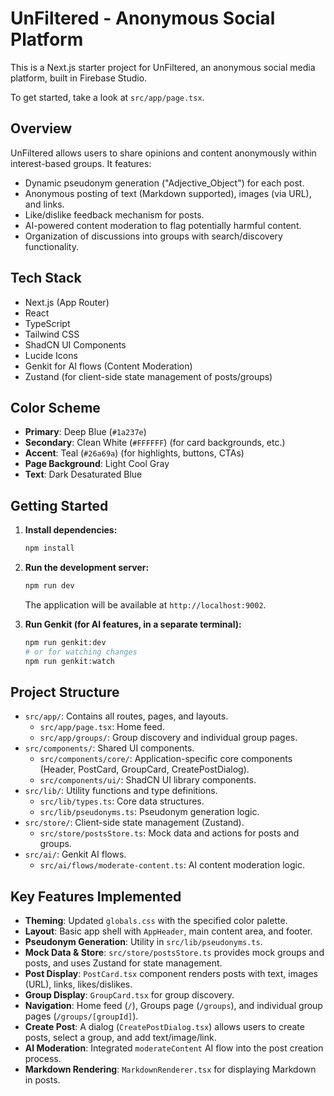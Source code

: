 # UnFiltered - Anonymous Social Platform

This is a Next.js starter project for UnFiltered, an anonymous social media platform, built in Firebase Studio.

To get started, take a look at `src/app/page.tsx`.

## Overview

UnFiltered allows users to share opinions and content anonymously within interest-based groups. It features:

-   Dynamic pseudonym generation ("Adjective_Object") for each post.
-   Anonymous posting of text (Markdown supported), images (via URL), and links.
-   Like/dislike feedback mechanism for posts.
-   AI-powered content moderation to flag potentially harmful content.
-   Organization of discussions into groups with search/discovery functionality.

## Tech Stack

-   Next.js (App Router)
-   React
-   TypeScript
-   Tailwind CSS
-   ShadCN UI Components
-   Lucide Icons
-   Genkit for AI flows (Content Moderation)
-   Zustand (for client-side state management of posts/groups)

## Color Scheme

-   **Primary**: Deep Blue (`#1a237e`)
-   **Secondary**: Clean White (`#FFFFFF`) (for card backgrounds, etc.)
-   **Accent**: Teal (`#26a69a`) (for highlights, buttons, CTAs)
-   **Page Background**: Light Cool Gray
-   **Text**: Dark Desaturated Blue

## Getting Started

1.  **Install dependencies:**
    ```bash
    npm install
    ```

2.  **Run the development server:**
    ```bash
    npm run dev
    ```
    The application will be available at `http://localhost:9002`.

3.  **Run Genkit (for AI features, in a separate terminal):**
    ```bash
    npm run genkit:dev
    # or for watching changes
    npm run genkit:watch
    ```

## Project Structure

-   `src/app/`: Contains all routes, pages, and layouts.
    -   `src/app/page.tsx`: Home feed.
    -   `src/app/groups/`: Group discovery and individual group pages.
-   `src/components/`: Shared UI components.
    -   `src/components/core/`: Application-specific core components (Header, PostCard, GroupCard, CreatePostDialog).
    -   `src/components/ui/`: ShadCN UI library components.
-   `src/lib/`: Utility functions and type definitions.
    -   `src/lib/types.ts`: Core data structures.
    -   `src/lib/pseudonyms.ts`: Pseudonym generation logic.
-   `src/store/`: Client-side state management (Zustand).
    -   `src/store/postsStore.ts`: Mock data and actions for posts and groups.
-   `src/ai/`: Genkit AI flows.
    -   `src/ai/flows/moderate-content.ts`: AI content moderation logic.

## Key Features Implemented

-   **Theming**: Updated `globals.css` with the specified color palette.
-   **Layout**: Basic app shell with `AppHeader`, main content area, and footer.
-   **Pseudonym Generation**: Utility in `src/lib/pseudonyms.ts`.
-   **Mock Data & Store**: `src/store/postsStore.ts` provides mock groups and posts, and uses Zustand for state management.
-   **Post Display**: `PostCard.tsx` component renders posts with text, images (URL), links, likes/dislikes.
-   **Group Display**: `GroupCard.tsx` for group discovery.
-   **Navigation**: Home feed (`/`), Groups page (`/groups`), and individual group pages (`/groups/[groupId]`).
-   **Create Post**: A dialog (`CreatePostDialog.tsx`) allows users to create posts, select a group, and add text/image/link.
-   **AI Moderation**: Integrated `moderateContent` AI flow into the post creation process.
-   **Markdown Rendering**: `MarkdownRenderer.tsx` for displaying Markdown in posts.
